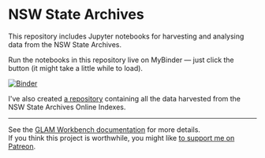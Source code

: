 # NSW State Archives

This repository includes Jupyter notebooks for harvesting and analysing data from the NSW State Archives.

Run the notebooks in this repository live on MyBinder — just click the button (it might take a little while to load).

[![Binder](https://mybinder.org/badge.svg)](https://mybinder.org/v2/gh/GLAM-Workbench/nsw-state-archives/master)

I've also created [a repository](https://github.com/wragge/srnsw-indexes) containing all the data harvested from the NSW State Archives Online Indexes.

----

See the [GLAM Workbench documentation](https://glam-workbench.github.io/) for more details.  
If you think this project is worthwhile, you might like [to support me on Patreon](https://www.patreon.com/timsherratt).
